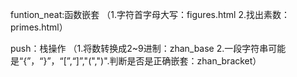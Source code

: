 funtion_neat:函数嵌套
（1.字符首字母大写：figures.html
  2.找出素数：primes.html）
  
push：栈操作
（1.将数转换成2~9进制：zhan_base
  2.一段字符串可能是“{”，“}”，“[”,“]”,"(",")".判断是否是正确嵌套：zhan_bracket）


